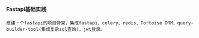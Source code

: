 #### Fastapi基础实践

```text
搭建一个fastapi的项目骨架，集成fastapi、celery、redis、Tortoise ORM、query-builder-tool(集成复杂sql查询)，jwt登录。
```


